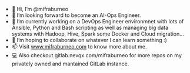 - 👋 Hi, I’m @mifraburneo
- 👀 I’m looking forward to become an AI-Ops Engineer.
- 🌱 I’m currently working on a DevOps Engineer environmnet with lots of Ansible, Python and Bash scripting as well as managing big data systems with Hadoop, Hive, Spark some Docker and Cloud migration...
- 💞️ I’m hoping to collaborate on whatever I can learn something :)
- 📫 Visit www.mifraburneo.com to know more about me.
- 💻 Also checkout gitlab.nevqx.com/mifraburneo for more repos on my privately owned and mantained GitLab instance.

<!---
mifraburneo/mifraburneo is a ✨ special ✨ repository because its `README.md` (this file) appears on your GitHub profile.
You can click the Preview link to take a look at your changes.
--->
